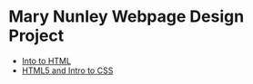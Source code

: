 # Mary Nunley Webpage Design Project
<ul>
<li> <a href="intro_to_html/index.html" target="blank" >Into to HTML<a>
<li> <a href="HTML5_to_intro-css/index.html" target="blank" >HTML5 and Intro to CSS</a></li>